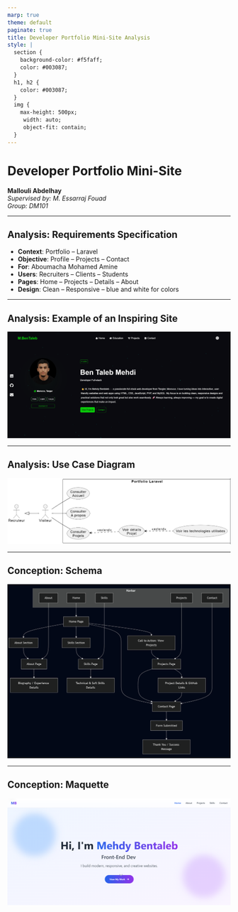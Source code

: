 ```yaml
---
marp: true
theme: default
paginate: true
title: Developer Portfolio Mini-Site Analysis
style: |
  section {
    background-color: #f5faff;
    color: #003087;
  }
  h1, h2 {
    color: #003087;
  }
  img {
    max-height: 500px;
     width: auto; 
     object-fit: contain;
  }
---
```


# Developer Portfolio Mini-Site
**Mallouli Abdelhay**  
*Supervised by: M. Essarraj Fouad*  
*Group: DM101*

---

## Analysis: Requirements Specification
- **Context**: Portfolio – Laravel 
- **Objective**: Profile –  Projects – Contact
- **For**: Aboumacha Mohamed Amine
- **Users**: Recruiters – Clients – Students
- **Pages**: Home – Projects – Details – About
- **Design**: Clean – Responsive – blue and white for colors

---

## Analysis: Example of an Inspiring Site

![Inspiring Site](imges/imgex.png)

---

## Analysis: Use Case Diagram
![Use Case Diagram](imges/Uml.png)

---

## Conception: Schema

![Schema](imges/mermaid-diagram.png)

---

## Conception: Maquette

![Maquette](imges/Capture.png)
